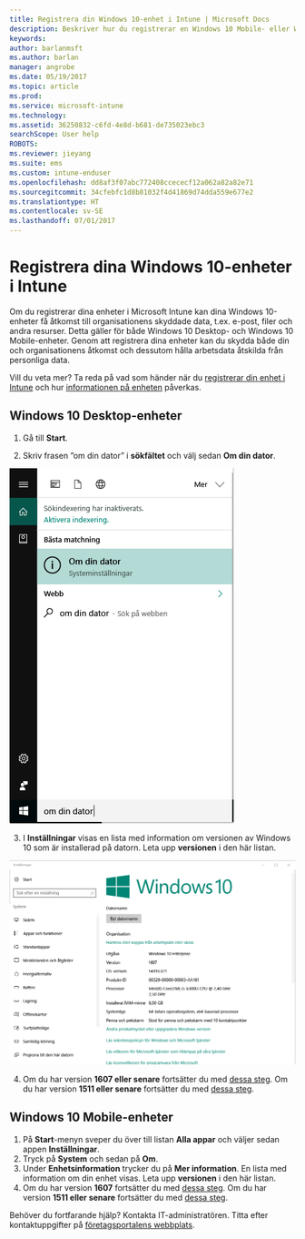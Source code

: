 ```yaml
---
title: Registrera din Windows 10-enhet i Intune | Microsoft Docs
description: Beskriver hur du registrerar en Windows 10 Mobile- eller Windows 10-enhet i Intune
keywords: 
author: barlanmsft
ms.author: barlan
manager: angrobe
ms.date: 05/19/2017
ms.topic: article
ms.prod: 
ms.service: microsoft-intune
ms.technology: 
ms.assetid: 36250832-c6fd-4e8d-b681-de735023ebc3
searchScope: User help
ROBOTS: 
ms.reviewer: jieyang
ms.suite: ems
ms.custom: intune-enduser
ms.openlocfilehash: dd8af3f07abc772408ccececf12a062a82a82e71
ms.sourcegitcommit: 34cfebfc1d8b81032f4d41869d74dda559e677e2
ms.translationtype: HT
ms.contentlocale: sv-SE
ms.lasthandoff: 07/01/2017
---
```

# <a name="enroll-your-windows-10-devices-in-intune"></a>Registrera dina Windows 10-enheter i Intune

Om du registrerar dina enheter i Microsoft Intune kan dina Windows 10-enheter få åtkomst till organisationens skyddade data, t.ex. e-post, filer och andra resurser. Detta gäller för både Windows 10 Desktop- och Windows 10 Mobile-enheter. Genom att registrera dina enheter kan du skydda både din och organisationens åtkomst och dessutom hålla arbetsdata åtskilda från personliga data.

Vill du veta mer? Ta reda på vad som händer när du [registrerar din enhet i Intune](what-happens-if-you-install-the-company-portal-app-and-enroll-your-device-in-intune-windows.md) och hur [informationen på enheten](what-info-can-your-company-see-when-you-enroll-your-device-in-intune.md) påverkas.

## <a name="windows-10-desktop-devices"></a>Windows 10 Desktop-enheter

1. Gå till **Start**.

2. Skriv frasen ”om din dator” i __sökfältet__ och välj sedan __Om din dator__.

 ![search settings for about your pc](media/searching_for_about_your_pc.png)

3.  I __Inställningar__ visas en lista med information om versionen av Windows 10 som är installerad på datorn. Leta upp __versionen__ i den här listan.

 ![Om din dator i Windows 10 Desktop](media/settings_about_pc.png)

4.  Om du har version __1607 eller senare__ fortsätter du med [dessa steg](enroll-your-w10-device-access-work-or-school.md). Om du har version __1511 eller senare__ fortsätter du med [dessa steg](enroll-your-w10-device-your-account.md).

## <a name="windows-10-mobile-devices"></a>Windows 10 Mobile-enheter        

1.  På __Start__-menyn sveper du över till listan __Alla appar__ och väljer sedan appen __Inställningar__.        
2.  Tryck på __System__ och sedan på __Om__.       
3.  Under __Enhetsinformation__ trycker du på __Mer information__. En lista med information om din enhet visas. Leta upp __versionen__ i den här listan.        
4.  Om du har version __1607__ fortsätter du med [dessa steg](enroll-your-w10-device-access-work-or-school.md). Om du har version __1511 eller senare__ fortsätter du med [dessa steg](enroll-your-w10-device-your-account.md).

Behöver du fortfarande hjälp? Kontakta IT-administratören. Titta efter kontaktuppgifter på [företagsportalens webbplats](http://portal.manage.microsoft.com).
